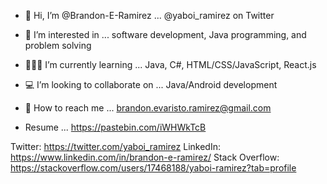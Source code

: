 - 🤝 Hi, I’m @Brandon-E-Ramirez ... @yaboi_ramirez on Twitter
- 👀 I’m interested in ... software development, Java programming, and problem solving
- 👨🏻‍💻 I’m currently learning ... Java, C#, HTML/CSS/JavaScript, React.js
- 💻 I’m looking to collaborate on ... Java/Android development
- 💌 How to reach me ... brandon.evaristo.ramirez@gmail.com

- Resume ... https://pastebin.com/iWHWkTcB

Twitter: https://twitter.com/yaboi_ramirez
LinkedIn: https://www.linkedin.com/in/brandon-e-ramirez/
Stack Overflow: https://stackoverflow.com/users/17468188/yaboi-ramirez?tab=profile

<!---![courage-the-cowardly-dog-coding](https://user-images.githubusercontent.com/32860080/166308722-86da7f0d-712a-4f8a-be4f-c6b0cf901526.gif)

Brandon-E-Ramirez/Brandon-E-Ramirez is a ✨ special ✨ repository because its `README.md` (this file) appears on your GitHub profile.
You can click the Preview link to take a look at your changes.
--->
   
